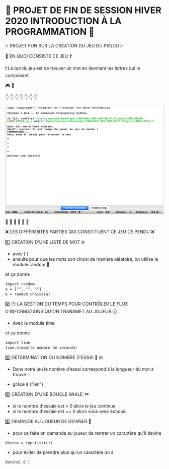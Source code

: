 # :rotating_light: PROJET DE FIN DE SESSION HIVER 2020 INTRODUCTION À LA PROGRAMMATION :rotating_light:
:fire: PROJET FUN SUR LA CRÉATION DU JEU DU PENDU :fire:

:speech_balloon: EN QUOI CONSISTE CE JEU :question:

:exclamation: Le but du jeu est de trouver un mot en devinant les lettres qui le composent

:video_game: :eyes:

:point_down: :point_down: :point_down: :point_down: :point_down: :point_down: :point_down:

<img src="Capture d’écran, le 2020-04-14 à 08.45.39.png" width="580" height="341"></img>

:dash: :dash: :dash: :dash: :dash: :dash:


:x: LES DIFFÉRENTES PARTIES QUI CONSTITUENT CE JEU DE PENDU :x:

:one: CRÉATION D'UNE LISTE DE MOT :globe_with_meridians:
* avec [ ]
* ensuite pour que les mots soit choisi de manière aléatoire, on utilise le module random :slot_machine:

et ça donne 
```
import random
a = ["", "", ""]
b = random.choice(a)
```

:two: :clock1: LA GESTION DU TEMPS POUR CONTRÔLER LE FLUX D'INFORMATIONS QU'ON TRANSMET AU JOUEUR :clock130:
* Avec le module time

et ça donne
```
import time
time.sleep(le nombre de seconde)
```


:three: DÉTERMINATION DU NOMBRE D'ESSAI :1234: :ballot_box_with_check:

* Dans notre jeu le nombre d'essai correspond à la longueur du mot à trouvé

* grâce à ("len")

:four: CRÉATION D'UNE BOUCLE WHILE :loop:
* si le nombre d'essaie est > 0 alors le jeu continue
* si le nombre d'essaie est == 0 alors vous avez échoué

:five: DEMANDE AU JOUEUR DE DEVINER :pencil:
* pour ce faire on demande au joueur de rentrer un caractère qu'il devine
```
dévine = input(str())
```
* pour éviter de prendre plus qu'un caractère on a 
```
devine[ 0 ]
```


